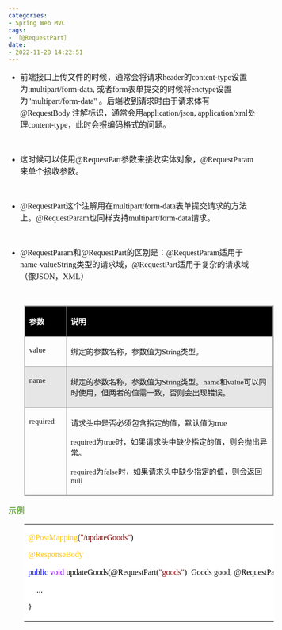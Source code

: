 ```yaml
---
categories:
- Spring Web MVC
tags:
- ［@RequestPart］
date:
- 2022-11-28 14:22:51
---
```


<ul style="list-style-type:disc">
    <li><span style="font-size:12.0pt"><span
                style="font-family:&quot;Microsoft YaHei UI&quot;">前端接口上传文件的时候，通常会将请求</span></span><span
            style="font-size:12.0pt"><span style="font-family:&quot;Comic Sans MS&quot;">header</span></span><span
            style="font-size:12.0pt"><span style="font-family:&quot;Microsoft YaHei UI&quot;">的</span></span><span
            style="font-size:12.0pt"><span style="font-family:&quot;Comic Sans MS&quot;">content-type</span></span><span
            style="font-size:12.0pt"><span style="font-family:&quot;Microsoft YaHei UI&quot;">设置为</span></span><span
            style="font-size:12.0pt"><span style="font-family:&quot;Comic Sans MS&quot;">:multipart/form-data,
            </span></span><span style="font-size:12.0pt"><span
                style="font-family:&quot;Microsoft YaHei UI&quot;">或者</span></span><span style="font-size:12.0pt"><span
                style="font-family:&quot;Comic Sans MS&quot;">form</span></span><span style="font-size:12.0pt"><span
                style="font-family:&quot;Microsoft YaHei UI&quot;">表单提交的时候将</span></span><span
            style="font-size:12.0pt"><span style="font-family:&quot;Comic Sans MS&quot;">enctype</span></span><span
            style="font-size:12.0pt"><span style="font-family:&quot;Microsoft YaHei UI&quot;">设置为</span></span><span
            style="font-size:12.0pt"><span style="font-family:&quot;Comic Sans MS&quot;">"multipart/form-data"
            </span></span><span style="font-size:12.0pt"><span
                style="font-family:&quot;Microsoft YaHei UI&quot;">。后端收到请求时由于请求体有</span></span><span
            style="font-size:12.0pt"><span style="font-family:&quot;Comic Sans MS&quot;">@RequestBody
            </span></span><span style="font-size:12.0pt"><span
                style="font-family:&quot;Microsoft YaHei UI&quot;">注解标识，通常会用</span></span><span
            style="font-size:12.0pt"><span style="font-family:&quot;Comic Sans MS&quot;">application/json,
                application/xml</span></span><span style="font-size:12.0pt"><span
                style="font-family:&quot;Microsoft YaHei UI&quot;">处理</span></span><span style="font-size:12.0pt"><span
                style="font-family:&quot;Comic Sans MS&quot;">content-type</span></span><span
            style="font-size:12.0pt"><span
                style="font-family:&quot;Microsoft YaHei UI&quot;">，此时会报编码格式的问题。</span></span></li>
</ul>
<p style="margin-left:36px"><span style="font-size:12.0pt"><span style="font-family:&quot;Comic Sans MS&quot;"><span
                style="color:#111111">&nbsp;</span></span></span></p>
<ul style="list-style-type:disc">
    <li><span style="font-size:12.0pt"><span
                style="font-family:&quot;Microsoft YaHei UI&quot;">这时候可以使用</span></span><span
            style="font-size:12.0pt"><span style="font-family:&quot;Comic Sans MS&quot;">@RequestPart</span></span><span
            style="font-size:12.0pt"><span
                style="font-family:&quot;Microsoft YaHei UI&quot;">参数来接收实体对象，</span></span><span
            style="font-size:12.0pt"><span
                style="font-family:&quot;Comic Sans MS&quot;">@RequestParam</span></span><span
            style="font-size:12.0pt"><span style="font-family:&quot;Microsoft YaHei UI&quot;">来单个接收参数。</span></span>
    </li>
</ul>
<p style="margin-left:36px"><span style="font-size:12.0pt"><span
            style="font-family:&quot;Microsoft YaHei UI&quot;"><span style="color:#111111">&nbsp;</span></span></span>
</p>
<ul style="list-style-type:disc">
    <li><span style="font-size:12.0pt"><span
                style="font-family:&quot;Comic Sans MS&quot;">@RequestPart</span></span><span
            style="font-size:12.0pt"><span style="font-family:&quot;Microsoft YaHei UI&quot;">这个注解用在</span></span><span
            style="font-size:12.0pt"><span
                style="font-family:&quot;Comic Sans MS&quot;">multipart/form-data</span></span><span
            style="font-size:12.0pt"><span
                style="font-family:&quot;Microsoft YaHei UI&quot;">表单提交请求的方法上。</span></span><span
            style="font-size:12.0pt"><span
                style="font-family:&quot;Comic Sans MS&quot;">@RequestParam</span></span><span
            style="font-size:12.0pt"><span style="font-family:&quot;Microsoft YaHei UI&quot;">也同样支持</span></span><span
            style="font-size:12.0pt"><span
                style="font-family:&quot;Comic Sans MS&quot;">multipart/form-data</span></span><span
            style="font-size:12.0pt"><span style="font-family:&quot;Microsoft YaHei UI&quot;">请求。</span></span></li>
</ul>
<p style="margin-left:36px"><span style="font-size:12.0pt"><span
            style="font-family:&quot;Microsoft YaHei UI&quot;"><span style="color:#111111">&nbsp;</span></span></span>
</p>
<ul style="list-style-type:disc">
    <li><span style="font-size:12.0pt"><span
                style="font-family:&quot;Comic Sans MS&quot;">@RequestParam</span></span><span
            style="font-size:12.0pt"><span style="font-family:&quot;Microsoft YaHei UI&quot;">和</span></span><span
            style="font-size:12.0pt"><span style="font-family:&quot;Comic Sans MS&quot;">@RequestPart</span></span><span
            style="font-size:12.0pt"><span style="font-family:&quot;Microsoft YaHei UI&quot;">的区别是：</span></span><span
            style="font-size:12.0pt"><span
                style="font-family:&quot;Comic Sans MS&quot;">@RequestParam</span></span><span
            style="font-size:12.0pt"><span style="font-family:&quot;Microsoft YaHei UI&quot;">适用于</span></span><span
            style="font-size:12.0pt"><span
                style="font-family:&quot;Comic Sans MS&quot;">name-valueString</span></span><span
            style="font-size:12.0pt"><span style="font-family:&quot;Microsoft YaHei UI&quot;">类型的请求域，</span></span><span
            style="font-size:12.0pt"><span style="font-family:&quot;Comic Sans MS&quot;">@RequestPart</span></span><span
            style="font-size:12.0pt"><span
                style="font-family:&quot;Microsoft YaHei UI&quot;">适用于复杂的请求域（像</span></span><span
            style="font-size:12.0pt"><span style="font-family:&quot;Comic Sans MS&quot;">JSON</span></span><span
            style="font-size:12.0pt"><span style="font-family:&quot;Microsoft YaHei UI&quot;">，</span></span><span
            style="font-size:12.0pt"><span style="font-family:&quot;Comic Sans MS&quot;">XML</span></span><span
            style="font-size:12.0pt"><span style="font-family:&quot;Microsoft YaHei UI&quot;">）</span></span></li>
</ul>
<p style="margin-left:36px"><span style="font-size:12.0pt"><span
            style="font-family:&quot;Microsoft YaHei UI&quot;"><span style="color:#111111">&nbsp;</span></span></span>
</p>
<table summary="" cellspacing="0"
    style="border-collapse:collapse; border-color:#a3a3a3; border-style:solid; border-width:1px; margin-left:32px"
    class=" cke_show_border">
    <tbody>
        <tr>
            <td
                style="background-color:black; border-bottom:1px solid #a3a3a3; border-left:1px solid #a3a3a3; border-right:1px solid #a3a3a3; border-top:1px solid #a3a3a3; vertical-align:top; width:.8368in">
                <p><span style="font-size:11.5pt"><span style="font-family:&quot;Microsoft YaHei UI&quot;"><span
                                style="color:white"><strong>参数</strong></span></span></span></p>
            </td>
            <td
                style="background-color:black; border-bottom:1px solid #a3a3a3; border-left:1px solid #a3a3a3; border-right:1px solid #a3a3a3; border-top:1px solid #a3a3a3; vertical-align:top; width:7.2652in">
                <p><span style="font-size:11.5pt"><span style="font-family:&quot;Microsoft YaHei UI&quot;"><span
                                style="color:white"><strong>说明</strong></span></span></span></p>
            </td>
        </tr>
        <tr>
            <td
                style="border-bottom:1px solid #a3a3a3; border-left:1px solid #a3a3a3; border-right:1px solid #a3a3a3; border-top:1px solid #a3a3a3; vertical-align:top; width:.8368in">
                <p><span style="font-size:11.5pt"><span
                            style="font-family:&quot;Comic Sans MS&quot;">value</span></span></p>
            </td>
            <td
                style="border-bottom:1px solid #a3a3a3; border-left:1px solid #a3a3a3; border-right:1px solid #a3a3a3; border-top:1px solid #a3a3a3; vertical-align:top; width:7.2652in">
                <p><span style="font-size:11.5pt"><span
                            style="font-family:&quot;Microsoft YaHei UI&quot;">绑定的参数名称，参数值为</span><span
                            style="font-family:&quot;Comic Sans MS&quot;">String</span><span
                            style="font-family:&quot;Microsoft YaHei UI&quot;">类型。</span></span></p>
            </td>
        </tr>
        <tr>
            <td
                style="background-color:#e7e6e6; border-bottom:1px solid #a3a3a3; border-left:1px solid #a3a3a3; border-right:1px solid #a3a3a3; border-top:1px solid #a3a3a3; vertical-align:top; width:.8368in">
                <p><span style="font-size:11.5pt"><span style="font-family:&quot;Comic Sans MS&quot;">name</span></span>
                </p>
            </td>
            <td
                style="background-color:#e7e6e6; border-bottom:1px solid #a3a3a3; border-left:1px solid #a3a3a3; border-right:1px solid #a3a3a3; border-top:1px solid #a3a3a3; vertical-align:top; width:7.2868in">
                <p><span style="font-size:11.5pt"><span
                            style="font-family:&quot;Microsoft YaHei UI&quot;">绑定的参数名称，参数值为</span><span
                            style="font-family:&quot;Comic Sans MS&quot;">String</span><span
                            style="font-family:&quot;Microsoft YaHei UI&quot;">类型。</span><span
                            style="font-family:&quot;Comic Sans MS&quot;">name</span><span
                            style="font-family:&quot;Microsoft YaHei UI&quot;">和</span><span
                            style="font-family:&quot;Comic Sans MS&quot;">value</span><span
                            style="font-family:&quot;Microsoft YaHei UI&quot;">可以同时使用，但两者的值需一致，否则会出现错误。</span></span>
                </p>
            </td>
        </tr>
        <tr>
            <td
                style="border-bottom:1px solid #a3a3a3; border-left:1px solid #a3a3a3; border-right:1px solid #a3a3a3; border-top:1px solid #a3a3a3; vertical-align:top; width:.8458in">
                <p><span style="font-size:11.5pt"><span
                            style="font-family:&quot;Comic Sans MS&quot;">required</span></span></p>
            </td>
            <td
                style="border-bottom:1px solid #a3a3a3; border-left:1px solid #a3a3a3; border-right:1px solid #a3a3a3; border-top:1px solid #a3a3a3; vertical-align:top; width:7.2555in">
                <p><span style="font-size:11.5pt"><span
                            style="font-family:&quot;Microsoft YaHei UI&quot;">请求头中是否必须包含指定的值，默认值为</span><span
                            style="font-family:&quot;Comic Sans MS&quot;">true</span></span></p>
                <p><span style="font-size:11.5pt"><span
                            style="font-family:&quot;Comic Sans MS&quot;">required</span><span
                            style="font-family:&quot;Microsoft YaHei UI&quot;">为</span><span
                            style="font-family:&quot;Comic Sans MS&quot;">true</span><span
                            style="font-family:&quot;Microsoft YaHei UI&quot;">时，如果请求头中缺少指定的值，则会抛出异常。</span></span></p>
                <p><span style="font-size:11.5pt"><span
                            style="font-family:&quot;Comic Sans MS&quot;">required</span><span
                            style="font-family:&quot;Microsoft YaHei UI&quot;">为</span><span
                            style="font-family:&quot;Comic Sans MS&quot;">false</span><span
                            style="font-family:&quot;Microsoft YaHei UI&quot;">时，如果请求头中缺少指定的值，则会返回</span><span
                            style="font-family:&quot;Comic Sans MS&quot;">null</span></span></p>
            </td>
        </tr>
    </tbody>
</table>
<p><span style="font-size:12.0pt"><span style="font-family:&quot;Microsoft YaHei UI&quot;"><span
                style="color:#70ad47"><strong>示例</strong></span></span></span></p>
<table summary="" cellspacing="0"
    style="border-collapse:collapse; border-color:#a3a3a3; border-style:solid; border-width:0px; margin-left:32px"
    class=" cke_show_border">
    <tbody>
        <tr>
            <td
                style="background-color:white; border-bottom:0px; border-left:0px; border-right:0px; border-top:0px; vertical-align:top; width:8.3305in">
                <p><span style="font-size:12.0pt"><span style="font-family:&quot;Comic Sans MS&quot;"><span
                                style="color:#ffc000">@PostMapping</span><span style="color:black">(</span><span
                                style="color:maroon">"/updateGoods"</span><span
                                style="color:black">)</span></span></span></p>
                <p><span style="font-size:12.0pt"><span style="font-family:&quot;Comic Sans MS&quot;"><span
                                style="color:#ffc000">@ResponseBody</span></span></span></p>
                <p><span style="font-size:12.0pt"><span style="font-family:&quot;Comic Sans MS&quot;"><span
                                style="color:blue">public</span></span>&nbsp;<span
                            style="font-family:&quot;Comic Sans MS&quot;"><span
                                style="color:#8000ff">void</span></span>&nbsp;<span
                            style="font-family:&quot;Comic Sans MS&quot;"><span
                                style="color:black">updateGoods(@RequestPart(</span></span><span
                            style="font-family:&quot;Comic Sans MS&quot;"><span
                                style="color:maroon">"goods"</span></span><span
                            style="font-family:&quot;Comic Sans MS&quot;"><span
                                style="color:black">)</span></span>&nbsp;&nbsp;<span
                            style="font-family:&quot;Comic Sans MS&quot;"><span
                                style="color:black">Goods</span></span>&nbsp;<span
                            style="font-family:&quot;Comic Sans MS&quot;"><span
                                style="color:black">good,</span></span>&nbsp;<span
                            style="font-family:&quot;Comic Sans MS&quot;"><span
                                style="color:black">@RequestPart(</span></span><span
                            style="font-family:&quot;Comic Sans MS&quot;"><span
                                style="color:maroon">"file"</span></span><span
                            style="font-family:&quot;Comic Sans MS&quot;"><span
                                style="color:black">)</span></span>&nbsp;&nbsp;<span
                            style="font-family:&quot;Comic Sans MS&quot;"><span
                                style="color:black">MultipartFile</span></span>&nbsp;<span
                            style="font-family:&quot;Comic Sans MS&quot;"><span
                                style="color:black">file)</span></span>&nbsp;<span
                            style="font-family:&quot;Comic Sans MS&quot;"><span
                                style="color:black">{</span></span></span></p>
                <p><span style="font-size:12.0pt"><span style="color:black">&nbsp;&nbsp;&nbsp;&nbsp;<span
                                style="font-family:&quot;Comic Sans MS&quot;">...</span></span></span></p>
                <p><span style="font-size:12.0pt"><span style="font-family:&quot;Comic Sans MS&quot;"><span
                                style="color:black">}</span></span></span></p>
            </td>
        </tr>
    </tbody>
</table>